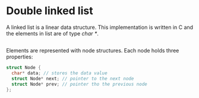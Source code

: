 # Double linked list

A linked list is a linear data structure.
This implementation is written in C and the elements in list are of type _char *_.

## 

Elements are represented with node structures. Each node holds three properties:

```c
struct Node {
  char* data; // stores the data value 
  struct Node* next; // pointer to the next node
  struct Node* prev; // pointer tho the previous node
};
```

